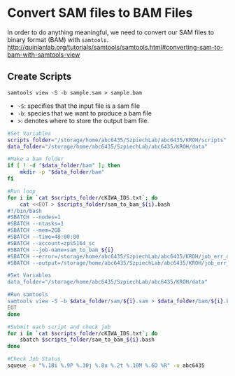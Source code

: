 # Convert SAM files to BAM Files 
In order to do anything meaningful, we need to convert our SAM files to binary format (BAM) with `samtools`. 
http://quinlanlab.org/tutorials/samtools/samtools.html#converting-sam-to-bam-with-samtools-view

## Create Scripts
`samtools view -S -b sample.sam > sample.bam`
- `-S`: specifies that the input file is a sam file
- `-b`: species that we want to produce a bam file
- `>`: denotes where to store the output bam file.

```bash
#Set Variables
scripts_folder="/storage/home/abc6435/SzpiechLab/abc6435/KROH/scripts"
data_folder="/storage/home/abc6435/SzpiechLab/abc6435/KROH/data"

#Make a bam folder
if [ ! -d "$data_folder/bam" ]; then
    mkdir -p "$data_folder/bam"
fi

#Run loop
for i in `cat $scripts_folder/cKIWA_IDS.txt`; do 
    cat <<EOT > $scripts_folder/sam_to_bam_${i}.bash
#!/bin/bash
#SBATCH --nodes=1
#SBATCH --ntasks=1
#SBATCH --mem=2GB
#SBATCH --time=48:00:00
#SBATCH --account=zps5164_sc
#SBATCH --job-name=sam_to_bam_${i}
#SBATCH --error=/storage/home/abc6435/SzpiechLab/abc6435/KROH/job_err_output/%x.%j.err
#SBATCH --output=/storage/home/abc6435/SzpiechLab/abc6435/KROH/job_err_output/%x.%j.out

#Set Variables
data_folder="/storage/home/abc6435/SzpiechLab/abc6435/KROH/data"

#Run samtools
samtools view -S -b $data_folder/sam/${i}.sam > $data_folder/bam/${i}.bam
EOT
done

#Submit each script and check job
for i in `cat $scripts_folder/cKIWA_IDS.txt`; do 
    sbatch $scripts_folder/sam_to_bam_${i}.bash
done

#Check Job Status
squeue -o "%.18i %.9P %.30j %.8u %.2t %.10M %.6D %R" -u abc6435
```


